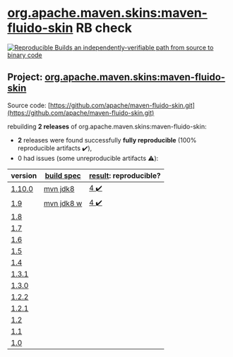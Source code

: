 [org.apache.maven.skins:maven-fluido-skin](https://search.maven.org/artifact/org.apache.maven.skins/maven-fluido-skin/) RB check
=======

[![Reproducible Builds](https://reproducible-builds.org/images/logos/rb.svg) an independently-verifiable path from source to binary code](https://reproducible-builds.org/)

## Project: [org.apache.maven.skins:maven-fluido-skin](https://search.maven.org/artifact/org.apache.maven.skins/maven-fluido-skin/)

Source code: [https://github.com/apache/maven-fluido-skin.git](https://github.com/apache/maven-fluido-skin.git)

rebuilding **2 releases** of org.apache.maven.skins:maven-fluido-skin:
- **2** releases were found successfully **fully reproducible** (100% reproducible artifacts :heavy_check_mark:),
- 0 had issues (some unreproducible artifacts :warning:):

| version | [build spec](BUILDSPEC.md) | [result](https://reproducible-builds.org/docs/jvm/): reproducible? |
| -- | --------- | ------ |
| [1.10.0](https://search.maven.org/artifact/org.apache.maven.skins/maven-fluido-skin/1.10.0/pom) | [mvn jdk8](maven-fluido-skin-1.10.0.buildspec) | [4 :heavy_check_mark: ](maven-fluido-skin-1.10.0.buildcompare) |
| [1.9](https://search.maven.org/artifact/org.apache.maven.skins/maven-fluido-skin/1.9/pom) | [mvn jdk8 w](maven-fluido-skin-1.9.buildspec) | [4 :heavy_check_mark: ](maven-fluido-skin-1.9.buildcompare) |
| [1.8](https://search.maven.org/artifact/org.apache.maven.skins/maven-fluido-skin/1.8/pom) | | |
| [1.7](https://search.maven.org/artifact/org.apache.maven.skins/maven-fluido-skin/1.7/pom) | | |
| [1.6](https://search.maven.org/artifact/org.apache.maven.skins/maven-fluido-skin/1.6/pom) | | |
| [1.5](https://search.maven.org/artifact/org.apache.maven.skins/maven-fluido-skin/1.5/pom) | | |
| [1.4](https://search.maven.org/artifact/org.apache.maven.skins/maven-fluido-skin/1.4/pom) | | |
| [1.3.1](https://search.maven.org/artifact/org.apache.maven.skins/maven-fluido-skin/1.3.1/pom) | | |
| [1.3.0](https://search.maven.org/artifact/org.apache.maven.skins/maven-fluido-skin/1.3.0/pom) | | |
| [1.2.2](https://search.maven.org/artifact/org.apache.maven.skins/maven-fluido-skin/1.2.2/pom) | | |
| [1.2.1](https://search.maven.org/artifact/org.apache.maven.skins/maven-fluido-skin/1.2.1/pom) | | |
| [1.2](https://search.maven.org/artifact/org.apache.maven.skins/maven-fluido-skin/1.2/pom) | | |
| [1.1](https://search.maven.org/artifact/org.apache.maven.skins/maven-fluido-skin/1.1/pom) | | |
| [1.0](https://search.maven.org/artifact/org.apache.maven.skins/maven-fluido-skin/1.0/pom) | | |
